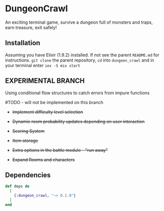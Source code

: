 # DungeonCrawl

An exciting terminal game, survive a dungeon full of monsters and traps, earn treasure, exit safely!

## Installation
Assuming you have Elixir (1.9.2) installed. If not see the parent `README.md` for instructions.
`git clone` the parent repository, `cd` into `dungeon_crawl` and in your terminal enter `iex -S mix start`

## EXPERIMENTAL BRANCH 
Using conditional flow structures to catch errors from
impure functions

#TODO - will not be implemented on this branch

- <s> Implement difficulty level selection </s>

- <s> Dynamic room probability updates depending on user interaction </s>

- <s> Scoring System </s>

- <s> Item storage </s>

- <s> Extra options in the battle module - "run away" </s>

- <s> Expand Rooms and characters </s>

## Dependencies
```elixir
def deps do
  [
    {:dungeon_crawl, "~> 0.1.0"}
  ]
end
```
